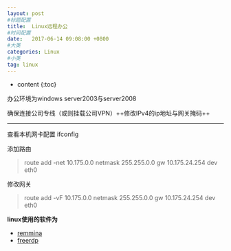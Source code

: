 ```yaml
---
layout: post
#标题配置
title:  Linux远程办公
#时间配置
date:   2017-06-14 09:08:00 +0800
#大类
categories: Linux
#小类
tag: linux
---
```


* content
{:toc}


办公环境为windows server2003与server2008

确保连接公司专线（或则挂载公司VPN）++修改IPv4的ip地址与网关掩码++

---
查看本机网卡配置
ifconfig

添加路由 
>route add -net 10.175.0.0 netmask 255.255.0.0 gw 10.175.24.254 dev eth0

修改网关
>route add -vF 10.175.0.0 netmask 255.255.0.0 gw 10.175.24.254 dev eth0

**linux使用的软件为**
- [remmina](https://www.remmina.org/wp/)
- [freerdp](https://github.com/FreeRDP/FreeRDP/wiki/PreBuilds)
